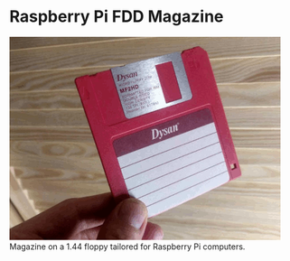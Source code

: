# Raspberry Pi FDD Magazine
![Floppy](assets/fdd.gif)
Magazine on a 1.44 floppy tailored for Raspberry Pi computers. 
